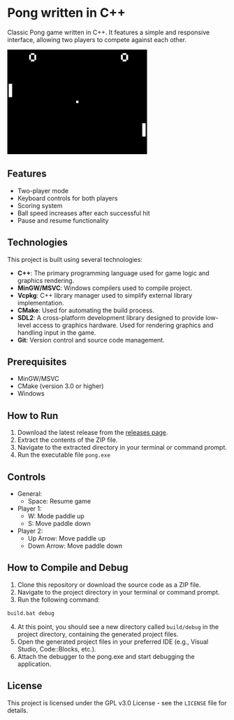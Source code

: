 # Pong written in C++

Classic Pong game written in C++. It features a simple and responsive interface, allowing two players to compete against each other.

![Pong Game Preview](assets/image/pong_preview.png)

## Features
- Two-player mode
- Keyboard controls for both players
- Scoring system
- Ball speed increases after each successful hit
- Pause and resume functionality

## Technologies
This project is built using several technologies:

- **C++**: The primary programming language used for game logic and graphics rendering.
- **MinGW/MSVC**: Windows compilers used to compile project.
- **Vcpkg**: C++ library manager used to simplify external library implementation.
- **CMake**: Used for automating the build process.
- **SDL2**: A cross-platform development library designed to provide low-level access to graphics hardware. Used for rendering graphics and handling input in the game.
- **Git**: Version control and source code management.

## Prerequisites
- MinGW/MSVC
- CMake (version 3.0 or higher)
- Windows

## How to Run
1. Download the latest release from the [releases page](https://github.com/Danielaca18/Pong/releases).
2. Extract the contents of the ZIP file.
3. Navigate to the extracted directory in your terminal or command prompt.
4. Run the executable file `pong.exe`

 ## Controls
- General:
    - Space: Resume game
- Player 1:
    - W: Mode paddle up
    - S: Move paddle down
- Player 2:
    - Up Arrow: Move paddle up
    - Down Arrow: Move paddle down

## How to Compile and Debug
1. Clone this repository or download the source code as a ZIP file.
2. Navigate to the project directory in your terminal or command prompt.
3. Run the following command:
```bash
build.bat debug
```
4. At this point, you should see a new directory called `build/debug` in the project directory, containing the generated project files.
5. Open the generated project files in your preferred IDE (e.g., Visual Studio, Code::Blocks, etc.).
6. Attach the debugger to the pong.exe and start debugging the application.


## License
This project is licensed under the GPL v3.0 License - see the `LICENSE` file for details.
